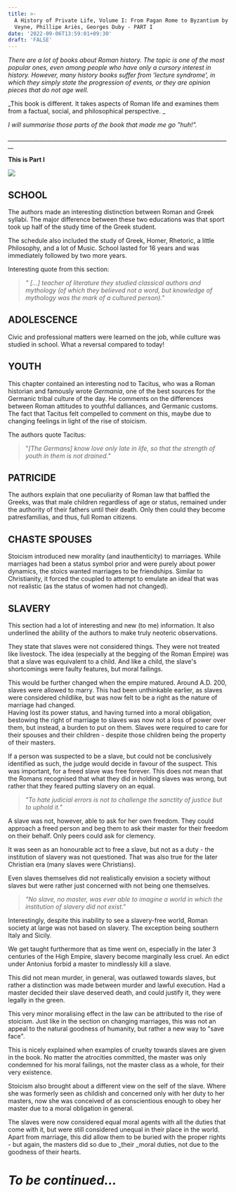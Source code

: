 ```yaml
---
title: >-
  A History of Private Life, Volume I: From Pagan Rome to Byzantium by Paul
  Veyne, Phillipe Ariès, Georges Duby - PART I
date: '2022-09-06T13:59:01+09:30'
draft: 'FALSE'
---
```

_There are a lot of books about Roman history. The topic is one of the most popular ones, even among people who have only a cursory interest in history. However, many history books suffer from 'lecture syndrome', in which they simply state the progression of events, or they are opinion pieces that do not age well._

_This book is different. It takes aspects of Roman life and examines them from a factual, social, and philosophical perspective. _

_I will summarise those parts of the book that made me go "huh!"._

_\_\_\_\_\_\_\_\_\_\_\_\_\_\_\_\_\_\_\_\_\_\_\_\_\_\_\_\_\_\_\_\_\_\_\_\_\_\_\_\_\_\_\_\_\_\_\_\_\_\_\_\_\_\_\_\_\_\_\_\_\_\_\_\_\_\_\_\_\_\_\_\_\_\_\_\_\_\_\_\__

**This is Part I**

![](/images/uploads/peter-chiykowski-oah6e5s1fvu-unsplash.jpg)



## SCHOOL

The authors made an interesting distinction between Roman and Greek syllabi. The major difference between these two educations was that sport took up half of the study time of the Greek student. 

The schedule also included the study of Greek, Homer, Rhetoric, a little Philosophy, and a lot of Music. School lasted for 16 years and was immediately followed by two more years. 

Interesting quote from this section:

> _" \[...] teacher of literature they studied classical authors and mythology (of which they believed not a word, but knowledge of mythology was the mark of a cultured person)."_

## ADOLESCENCE

Civic and professional matters were learned on the job, while culture was studied in school. What a reversal compared to today!

## YOUTH

This chapter contained an interesting nod to Tacitus, who was a Roman historian and famously wrote _Germania_, one of the best sources for the Germanic tribal culture of the day. He comments on the differences between Roman attitudes to youthful dalliances, and Germanic customs. The fact that Tacitus felt compelled to comment on this, maybe due to changing feelings in light of the rise of stoicism.

The authors quote Tacitus: 

> "_\[The Germans] know love only late in life, so that the strength of youth in them is not drained."_

## PATRICIDE

The authors explain that one peculiarity of Roman law that baffled the Greeks, was that male children regardless of age or status, remained under the authority of their fathers until their death. Only then could they become patresfamilias, and thus, full Roman citizens.

## CHASTE SPOUSES

Stoicism introduced new morality (and inauthenticity) to marriages. While marriages had been a status symbol prior and were purely about power dynamics, the stoics wanted marriages to be friendships. Similar to Christianity, it forced the coupled to attempt to emulate an ideal that was not realistic (as the status of women had not changed).

## SLAVERY

This section had a lot of interesting and new (to me) information. It also underlined the ability of the authors to make truly neoteric observations.

They state that slaves were not considered things. They were not treated like livestock. The idea (especially at the begging of the Roman Empire) was that a slave was equivalent to a child. And like a child, the slave's shortcomings were faulty features, but moral failings. 

This would be further changed when the empire matured. Around A.D. 200, slaves were allowed to marry. This had been unthinkable earlier, as slaves were considered childlike, but was now felt to be a right as the nature of marriage had changed. \
Having lost its power status, and having turned into a moral obligation, bestowing the right of marriage to slaves was now not a loss of power over them, but instead, a burden to put on them. Slaves were required to care for their spouses and their children - despite those children being the property of their masters.

If a person was suspected to be a slave, but could not be conclusively identified as such, the judge would decide in favour of the suspect. This was important, for a freed slave was free forever. This does not mean that the Romans recognised that what they did in holding slaves was wrong, but rather that they feared putting slavery on an equal.

> _"To hate judicial errors is not to challenge the sanctity of justice but to uphold it."_

A slave was not, however, able to ask for her own freedom. They could approach a freed person and beg them to ask their master for their freedom on their behalf. Only peers could ask for clemency. 

It was seen as an honourable act to free a slave, but not as a duty - the institution of slavery was not questioned. That was also true for the later Christian era (many slaves were Christians).

Even slaves themselves did not realistically envision a society without slaves but were rather just concerned with not being one themselves.

> _"No slave, no master, was ever able to imagine a world in which the institution of slavery did not exist."_

Interestingly, despite this inability to see a slavery-free world, Roman society at large was not based on slavery. The exception being southern Italy and Sicily.

We get taught furthermore that as time went on, especially in the later 3 centuries of the High Empire, slavery become marginally less cruel. An edict under Antonius forbid a master to mindlessly kill a slave.

This did not mean murder, in general, was outlawed towards slaves, but rather a distinction was made between murder and lawful execution. Had a master decided their slave deserved death, and could justify it, they were legally in the green.

This very minor moralising effect in the law can be attributed to the rise of stoicism. Just like in the section on changing marriages, this was not an appeal to the natural goodness of humanity, but rather a new way to "save face".

This is nicely explained when examples of cruelty towards slaves are given in the book. No matter the atrocities committed, the master was only condemned for his moral failings, not the master class as a whole, for their very existence.

Stoicism also brought about a different view on the self of the slave. Where she was formerly seen as childish and concerned only with her duty to her masters, now she was conceived of as conscientious enough to obey her master due to a moral obligation in general. 

The slaves were now considered equal moral agents with all the duties that come with it, but were still considered unequal in their place in the world. Apart from marriage, this did allow them to be buried with the proper rights - but again, the masters did so due to _their _moral duties, not due to the goodness of their hearts.



# _To be continued..._
